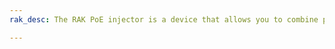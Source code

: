 ```yaml
---
rak_desc: The RAK PoE injector is a device that allows you to combine power and network connectivity to your PoE enabled devices using the same Cat5/5e or Cat6 twisted pair cable.

---
```


<rk-redirect to="/Product-Categories/Accessories/PoE-Injector/Overview/" />